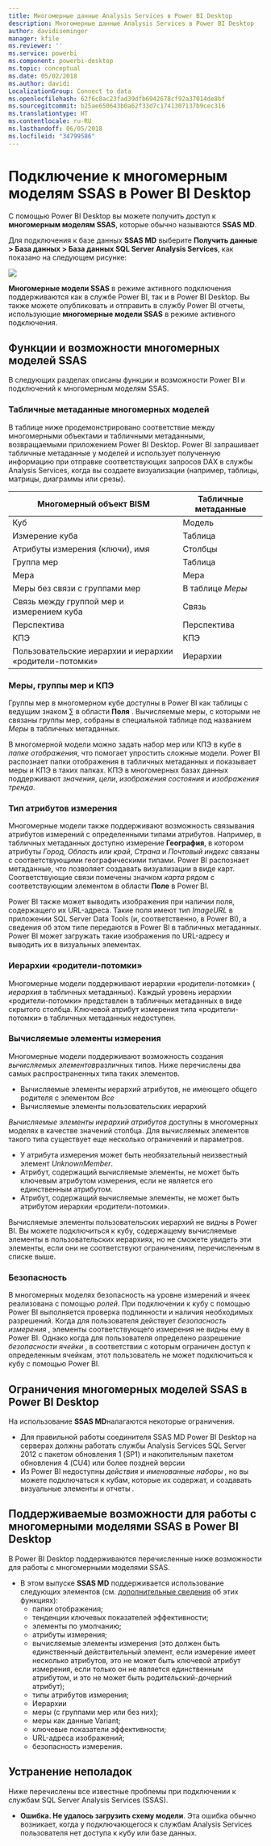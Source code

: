 ```yaml
---
title: Многомерные данные Analysis Services в Power BI Desktop
description: Многомерные данные Analysis Services в Power BI Desktop
author: davidiseminger
manager: kfile
ms.reviewer: ''
ms.service: powerbi
ms.component: powerbi-desktop
ms.topic: conceptual
ms.date: 05/02/2018
ms.author: davidi
LocalizationGroup: Connect to data
ms.openlocfilehash: 62f6c8ac23fad39dfb6942678cf92a37014de8bf
ms.sourcegitcommit: b25ae650643b0a62f33d7c1741307137b9cec316
ms.translationtype: HT
ms.contentlocale: ru-RU
ms.lasthandoff: 06/05/2018
ms.locfileid: "34799586"
---
```

# <a name="connect-to-ssas-multidimensional-models-in-power-bi-desktop"></a>Подключение к многомерным моделям SSAS в Power BI Desktop
С помощью Power BI Desktop вы можете получить доступ к **многомерным моделям SSAS**, которые обычно называются **SSAS MD**.

Для подключения к базе данных **SSAS MD** выберите **Получить данные &gt; База данных &gt; База данных SQL Server Analysis Services**, как показано на следующем рисунке:

![](media/desktop-ssas-multidimensional/ssas-multidimensional-2.png)

**Многомерные модели SSAS** в режиме активного подключения поддерживаются как в службе Power BI, так и в Power BI Desktop. Вы также можете опубликовать и отправить в службу Power BI отчеты, использующие **многомерные модели SSAS** в режиме активного подключения.

## <a name="capabilities-and-features-of-ssas-md"></a>Функции и возможности многомерных моделей SSAS
В следующих разделах описаны функции и возможности Power BI и подключений к многомерным моделям SSAS.

### <a name="tabular-metadata-of-multidimensional-models"></a>Табличные метаданные многомерных моделей
В таблице ниже продемонстрировано соответствие между многомерными объектами и табличными метаданными, возвращаемыми приложением Power BI Desktop. Power BI запрашивает табличные метаданные у моделей и использует полученную информацию при отправке соответствующих запросов DAX в службы Analysis Services, когда вы создаете визуализации (например, таблицы, матрицы, диаграммы или срезы).

| Многомерный объект BISM | Табличные метаданные |
| --- | --- |
| Куб |Модель |
| Измерение куба |Таблица |
| Атрибуты измерения (ключи), имя |Столбцы |
| Группа мер |Таблица |
| Мера |Мера |
| Меры без связи с группами мер |В таблице *Меры* |
| Связь между группой мер и измерением куба |Связь |
| Перспектива |Перспектива |
| КПЭ |КПЭ |
| Пользовательские иерархии и иерархии «родители-потомки» |Иерархии |

### <a name="measures-measure-groups-and-kpis"></a>Меры, группы мер и КПЭ
Группы мер в многомерном кубе доступны в Power BI как таблицы с ведущим знаком ∑ в области **Поля** . Вычисляемые меры, с которыми не связаны группы мер, собраны в специальной таблице под названием *Меры* в табличных метаданных.

В многомерной модели можно задать набор мер или КПЭ в кубе в *папке отображения*, что помогает упростить сложные модели. Power BI распознает папки отображения в табличных метаданных и показывает меры и КПЭ в таких папках. КПЭ в многомерных базах данных поддерживают *значения*, *цели*, *изображения состояния* и *изображения тренда*.

### <a name="dimension-attribute-type"></a>Тип атрибутов измерения
Многомерные модели также поддерживают возможность связывания атрибутов измерений с определенными типами атрибутов. Например, в табличных метаданных доступно измерение **География**, в котором атрибуты *Город*, *Область или край*, *Страна* и *Почтовый индекс* связаны с соответствующими географическими типами. Power BI распознает метаданные, что позволяет создавать визуализации в виде карт. Соответствующие связи помечены значком *карта* рядом с соответствующим элементом в области **Поле** в Power BI.

Power BI также может выводить изображения при наличии поля, содержащего их URL-адреса. Такие поля имеют тип *ImageURL* в приложении SQL Server Data Tools (и, соответственно, в Power BI), а сведения об этом типе передаются в Power BI в табличных метаданных. Power BI может загружать такие изображения по URL-адресу и выводить их в визуальных элементах.

### <a name="parent-child-hierarchies"></a>Иерархии «родители-потомки»
Многомерные модели поддерживают иерархии «родители-потомки» ( *иерархия* в табличных метаданных). Каждый уровень иерархии «родители-потомки» представлен в табличных метаданных в виде скрытого столбца. Ключевой атрибут измерения типа «родители-потомки» в табличных метаданных недоступен.

### <a name="dimension-calculated-members"></a>Вычисляемые элементы измерения
Многомерные модели поддерживают возможность создания *вычисляемых элементов*различных типов. Ниже перечислены два самых распространенных типа таких элементов.

* Вычисляемые элементы иерархий атрибутов, не имеющего общего родителя с элементом *Все*
* Вычисляемые элементы пользовательских иерархий

*Вычисляемые элементы иерархий атрибутов* доступны в многомерных моделях в качестве значений столбца. Для вычисляемых элементов такого типа существует еще несколько ограничений и параметров.

* У атрибута измерения может быть необязательный неизвестный элемент *UnknownMember*.
* Атрибут, содержащий вычисляемые элементы, не может быть ключевым атрибутом измерения, если не является его единственным атрибутом.
* Атрибут, содержащий вычисляемые элементы, не может быть атрибутом иерархии «родители-потомки».

Вычисляемые элементы пользовательских иерархий не видны в Power BI. Вы можете подключиться к кубу, содержащему вычисляемые элементы в пользовательских иерархиях, но не сможете увидеть эти элементы, если они не соответствуют ограничениям, перечисленным в списке выше.

### <a name="security"></a>Безопасность
В многомерных моделях безопасность на уровне измерений и ячеек реализована с помощью *ролей*. При подключении к кубу с помощью Power BI выполняется проверка подлинности и наличия необходимых разрешений. Когда для пользователя действует *безопасность измерения* , элементы соответствующего измерения не видны ему в Power BI. Однако когда для пользователя определено разрешение *безопасности ячейки* , в соответствии с которым ограничен доступ к определенным ячейкам, этот пользователь не может подключиться к кубу с помощью Power BI.

## <a name="limitations-of-ssas-multidimensional-models-in-power-bi-desktop"></a>Ограничения многомерных моделей SSAS в Power BI Desktop
На использование **SSAS MD**налагаются некоторые ограничения.

* Для правильной работы соединителя SSAS MD Power BI Desktop на серверах должны работать службы Analysis Services SQL Server 2012 с пакетом обновления 1 (SP1) и накопительным пакетом обновления 4 (CU4) или более поздней версии
* Из Power BI недоступны *действия* и *именованные наборы* *,* но вы можете подключаться к кубам, которые их содержат, и создавать визуальные элементы и отчеты *.*

## <a name="supported-features-of-ssas-md-in-power-bi-desktop"></a>Поддерживаемые возможности для работы с многомерными моделями SSAS в Power BI Desktop
В Power BI Desktop поддерживаются перечисленные ниже возможности для работы с многомерными моделями SSAS.

* В этом выпуске **SSAS MD** поддерживается использование следующих элементов (см. [дополнительные сведения](https://msdn.microsoft.com/library/jj969574.aspx) об этих функциях):
  * папки отображения;
  * тенденции ключевых показателей эффективности;
  * элементы по умолчанию;
  * атрибуты измерения;
  * вычисляемые элементы измерения (это должен быть единственный действительный элемент, если измерение имеет несколько атрибутов, это не может быть ключевой атрибут измерения, если только он не является единственным атрибутом, и это не может быть родительский-дочерний атрибут);
  * типы атрибутов измерения;
  * Иерархии
  * меры (с группами мер или без них);
  * меры как данные Variant;
  * ключевые показатели эффективности;
  * URL-адреса изображений;
  * безопасность измерения.

## <a name="troubleshooting"></a>Устранение неполадок 
Ниже перечислены все известные проблемы при подключении к службам SQL Server Analysis Services (SSAS). 

* **Ошибка. Не удалось загрузить схему модели**. Эта ошибка обычно возникает, когда у подключающегося к службам Analysis Services пользователя нет доступа к кубу или базе данных.
